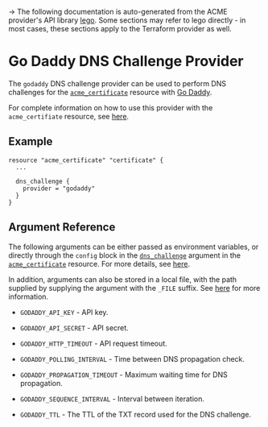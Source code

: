-> The following documentation is auto-generated from the ACME
provider's API library [lego](https://go-acme.github.io/lego/).  Some
sections may refer to lego directly - in most cases, these sections
apply to the Terraform provider as well.

# Go Daddy DNS Challenge Provider

The `godaddy` DNS challenge provider can be used to perform DNS challenges for
the [`acme_certificate`][resource-acme-certificate] resource with
[Go Daddy](https://godaddy.com).

[resource-acme-certificate]: /docs/providers/acme/r/certificate.html

For complete information on how to use this provider with the `acme_certifiate`
resource, see [here][resource-acme-certificate-dns-challenges].

[resource-acme-certificate-dns-challenges]: /docs/providers/acme/r/certificate.html#using-dns-challenges

## Example

```hcl
resource "acme_certificate" "certificate" {
  ...

  dns_challenge {
    provider = "godaddy"
  }
}
```
## Argument Reference

The following arguments can be either passed as environment variables, or
directly through the `config` block in the
[`dns_challenge`][resource-acme-certificate-dns-challenge-arg] argument in the
[`acme_certificate`][resource-acme-certificate] resource. For more details, see
[here][resource-acme-certificate-dns-challenges].

[resource-acme-certificate-dns-challenge-arg]: /docs/providers/acme/r/certificate.html#dns_challenge

In addition, arguments can also be stored in a local file, with the path
supplied by supplying the argument with the `_FILE` suffix. See
[here][acme-certificate-file-arg-example] for more information.

[acme-certificate-file-arg-example]: /docs/providers/acme/r/certificate.html#using-variable-files-for-provider-arguments

* `GODADDY_API_KEY` - API key.
* `GODADDY_API_SECRET` - API secret.

* `GODADDY_HTTP_TIMEOUT` - API request timeout.
* `GODADDY_POLLING_INTERVAL` - Time between DNS propagation check.
* `GODADDY_PROPAGATION_TIMEOUT` - Maximum waiting time for DNS propagation.
* `GODADDY_SEQUENCE_INTERVAL` - Interval between iteration.
* `GODADDY_TTL` - The TTL of the TXT record used for the DNS challenge.


